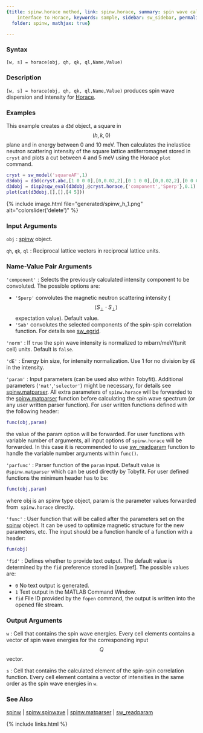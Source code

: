 ```yaml
---
{title: spinw.horace method, link: spinw.horace, summary: spin wave calculator with
    interface to Horace, keywords: sample, sidebar: sw_sidebar, permalink: spinw_horace,
  folder: spinw, mathjax: true}

---
```

  
### Syntax
  
`[w, s] = horace(obj, qh, qk, ql,Name,Value)`
  
### Description
  
`[w, s] = horace(obj, qh, qk, ql,Name,Value)` produces spin wave
dispersion and intensity for [Horace](http://horace.isis.rl.ac.uk).
  
### Examples
  
This example creates a `d3d` object, a square in $$(h,k,0)$$ plane and in
energy between 0 and 10 meV. Then calculates the inelastice neutron
scattering intensity of the square lattice antiferromagnet stored in
`cryst` and plots a cut between 4 and 5 meV using the Horace `plot`
command.
```matlab
cryst = sw_model('squareAF',1)
d3dobj = d3d(cryst.abc,[1 0 0 0],[0,0.02,2],[0 1 0 0],[0,0.02,2],[0 0 0 1],[0,0.1,10])
d3dobj = disp2sqw_eval(d3dobj,@cryst.horace,{'component','Sperp'},0.1)
plot(cut(d3dobj,[],[],[4 5]))
```
 
{% include image.html file="generated/spinw_h_1.png" alt="colorslider('delete')" %}
  
### Input Arguments
  
`obj`
: [spinw](spinw) object.
  
`qh`, `qk`, `ql`
: Reciprocal lattice vectors in reciprocal lattice units.
  
### Name-Value Pair Arguments
  
`'component'`
: Selects the previously calculated intensity component to be
  convoluted. The possible options are:
  * `'Sperp'` convolutes the magnetic neutron scattering
              intensity ($$\langle S_\perp \cdot S_\perp\rangle$$ expectation value).
              Default value.
  * `'Sab'`   convolutes the selected components of the spin-spin
              correlation function.
  For details see [sw_egrid](sw_egrid).
  
`'norm'`
: If `true` the spin wave intensity is normalized to mbarn/meV/(unit
  cell) units. Default is `false`.
  
`'dE'`
: Energy bin size, for intensity normalization. Use 1 for no
  division by `dE` in the intensity.
  
`'param'`
: Input parameters (can be used also within Tobyfit). Additional
  parameters (`'mat'`,`'selector'`) might be necessary, for details see
  [spinw.matparser](spinw_matparser). All extra parameters of `spinw.horace`
  will be forwarded to the [spinw.matparser](spinw_matparser) function before
  calculating the spin wave spectrum (or any user written parser
  function). For user written functions defined with the
  following header:
  ```matlab
  func(obj,param)
  ```
  the value of the param option will be forwarded. For user
  functions with variable number of arguments, all input options
  of `spinw.horace` will be forwarded. In this case it is recommended
  to use [sw_readparam](sw_readparam) function to handle the variable number
  arguments within `func()`.
  
`'parfunc'`
: Parser function of the `param` input. Default value is
  `@spinw.matparser` which can be used directly by Tobyfit. For user
  defined functions the minimum header has to be:
  ```matlab
  func(obj,param)
  ```
  where obj is an spinw type object, param is the parameter
  values forwarded from` spinw.horace` directly.
  
`'func'`
: User function that will be called after the parameters set on
  the [spinw](spinw) object. It can be used to optimize magnetic
  structure for the new parameters, etc. The input should be a
  function handle of a function with a header:
  ```matlab
  fun(obj)
  ```
  
`'fid'`
: Defines whether to provide text output. The default value is determined
  by the `fid` preference stored in [swpref]. The possible values are:
  * `0`   No text output is generated.
  * `1`   Text output in the MATLAB Command Window.
  * `fid` File ID provided by the `fopen` command, the output is written
          into the opened file stream.
 
### Output Arguments
  
`w`
: Cell that contains the spin wave energies. Every cell elements
          contains a vector of spin wave energies for the corresponding
          input $$Q$$ vector.
 
`s`
: Cell that contains the calculated element of the spin-spin
          correlation function. Every cell element contains a vector of
          intensities in the same order as the spin wave energies in `w`.
  
### See Also
  
[spinw](spinw) \| [spinw.spinwave](spinw_spinwave) \| [spinw.matparser](spinw_matparser) \| [sw_readparam](sw_readparam)
 

{% include links.html %}
